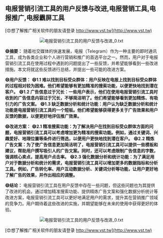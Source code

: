 ## **电报营销引流工具的用户反馈与改进,电报营销工具,电报推广,电报霸屏工具**

[😍想了解推广相关软件的朋友请登录 http://www.vst.tw](http://www.vst.tw)

 <center><img src="https://vst.tw/MP4/tuiguang/png/4.png" alt="电报营销引流工具的用户反馈与改进_0.txt"></center>

**😄摘要：**
随着社交媒体的快速发展，电报（Telegram）作为一种主要的即时通讯工具，成为各类企业和个人进行营销和推广的首选平台之一。然而，用户对于电报营销引流工具在使用过程中遇到的问题提出了一些反馈，并希望能够看到一些改进措施。本文将就这些反馈进行总结，并提出一些可能的改进方案。

**😄用户反馈：**
**😄1.1 难以找到目标受众群体：用户反映在电报上找到目标受众群体的过程相对较为困难。他们希望能够有更加精准的搜索功能，以便更快地找到潜在客户。**
**😄1.2 广告信息过于冗长：一些用户表示，他们在使用电报营销引流工具时收到的广告信息内容过于冗长，不够简洁明了。他们希望能够看到更加精炼、有吸引力的广告文案。**
**😄1.3 缺乏数据分析和统计功能：用户认为缺乏数据分析和统计功能是电报营销引流工具的一个短板。他们希望能够获得更多关于广告效果和用户反馈的数据，以便更好地评估推广效果。**

**😄改进方案：**
**😄2.1 精准搜索功能：为了解决用户在找到目标受众群体方面的问题，电报营销引流工具可以考虑增加更为精准的搜索功能。例如，通过关键词、兴趣爱好、地理位置等条件进行筛选，以便用户更快地找到潜在客户。**
**😄2.2 精炼广告文案：为了使广告信息更加简洁明了，电报营销引流工具可以提供一些模板和建议，帮助用户撰写吸引人的广告文案。同时，还可以考虑限制广告信息的字数，强调核心卖点，提高用户点击率。**
**😄2.3 强化数据分析和统计功能：为了满足用户对于数据分析和统计的需求，电报营销引流工具可以增加更多的数据指标和分析工具。例如，广告转化率、用户互动数据分析、关键词分析等功能，让用户更好地了解广告的效果，并作出相应的调整。**

**😄结论：**
电报营销引流工具在用户反馈中存在一些问题，但这些问题也为其提供了改进的机会。通过增加精准搜索功能、提供精炼广告文案和强化数据分析统计等改进方案，电报营销引流工具可以更好地满足用户的需求，提升其在营销推广领域的竞争力。用户期待着这些改进的实施，并期望能够在未来的使用中获得更好的体验。

 <center><img src="https://vst.tw/MP4/tuiguang/png/8.png" alt="电报营销引流工具的用户反馈与改进_0.txt"></center>

[😍想了解推广相关软件的朋友请登录 http://www.vst.tw](http://www.vst.tw)



